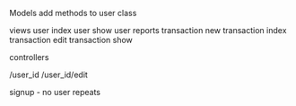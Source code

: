 Models
  add methods to user class

views
  user index
  user show
  user reports
  transaction new
  transaction index
  transaction edit
  transaction show

controllers

  /user_id
  /user_id/edit

signup - no user repeats
